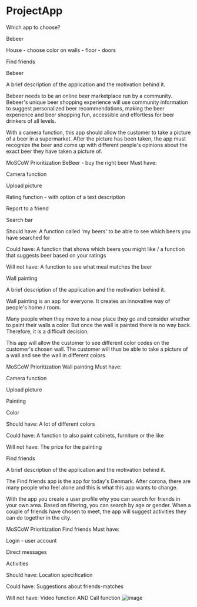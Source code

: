 # ProjectApp
Which app to choose?

Bebeer

House - choose color on walls  - floor - doors

Find friends



Bebeer

A brief description of the application and the motivation behind it.

Bebeer needs to be an online beer marketplace run by a community. Bebeer's unique beer shopping experience will use community information to suggest personalized beer recommendations, making the beer experience and beer shopping fun, accessible and effortless for beer drinkers of all levels.

With a camera function, this app should allow the customer to take a picture of a beer in a supermarket. After the picture has been taken, the app must recognize the beer and come up with different people's opinions about the exact beer they have taken a picture of.


MoSCoW Prioritization BeBeer - buy the right beer
Must have:

Camera function 

Upload picture

Rating function - with option of a text description

Report to a friend

Search bar
	
Should have: A function called 'my beers' to be able to see which beers you have searched for
	
Could have: A function that shows which beers you might like / a function that suggests beer based on your ratings
	
Will not have: A function to see what meal matches the beer
	




Wall painting

A brief description of the application and the motivation behind it.

Wall painting is an app for everyone. It creates an innovative way of people's home / room.

Many people when they move to a new place they go and consider whether to paint their walls a color. But once the wall is painted there is no way back. Therefore, it is a difficult decision.

This app will allow the customer to see different color codes on the customer's chosen wall. The customer will thus be able to take a picture of a wall and see the wall in different colors.

MoSCoW Prioritization Wall painting
Must have:

Camera function

Upload picture

Painting 

Color 


Should have: A lot of different colors 

Could have: A function to also paint cabinets, furniture or the like

Will not have: The price for the painting



Find friends

A brief description of the application and the motivation behind it.

The Find friends app is the app for today's Denmark. After corona, there are many people who feel alone and this is what this app wants to change.

With the app you create a user profile why you can search for friends in your own area. Based on filtering, you can search by age or gender. When a couple of friends have chosen to meet, the app will suggest activities they can do together in the city.


MoSCoW Prioritization Find friends
Must have:

Login - user account

Direct messages

Activities 
	
Should have: Location specification

Could have: Suggestions about friends-matches 

Will not have: Video function AND Call function
![image](https://user-images.githubusercontent.com/80471662/111177506-92dfb100-85aa-11eb-94fa-7f6607d804cb.png)
